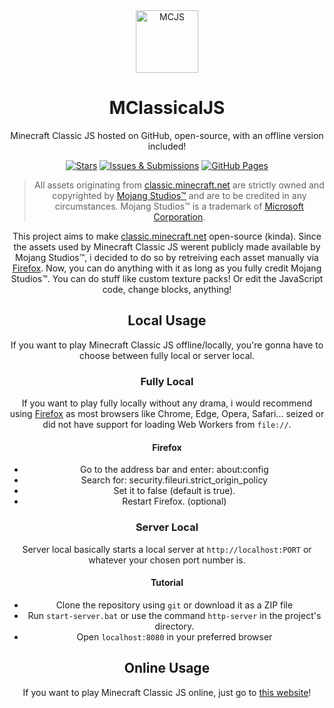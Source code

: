 <div align="center">
<img src="favicon.ico" alt="MCJS" width="100" height="100"/>
</div>
<h1 align="center">MClassicalJS</h1>
<div align="center">

Minecraft Classic JS hosted on GitHub, open-source, with an offline version included!

[![Stars](https://img.shields.io/github/stars/SSMG4/MClassicalJS?style=social)](https://github.com/SSMG4/MClassicalJS)
[![Issues & Submissions](https://img.shields.io/github/issues/SSMG4/MClassicalJS)](https://github.com/SSMG4/MClassicalJS/issues)
[![GitHub Pages](https://img.shields.io/badge/Live%20Site-Online-blue?logo=github)](https://ssmg4.github.io/MClassicalJS)

>All assets originating from [classic.minecraft.net](https://classic.minecraft.net) are strictly owned and copyrighted by [Mojang Studios™](https://minecraft.net) and are to be credited in any circumstances. Mojang Studios™ is a trademark of [Microsoft Corporation](https://www.microsoft.com).

This project aims to make [classic.minecraft.net](https://classic.minecraft.net) open-source (kinda). Since the assets used by Minecraft Classic JS werent publicly made available by Mojang Studios™, i decided to do so by retreiving each asset manually via [Firefox](https://firefox.com/). Now, you can do anything with it as long as you fully credit Mojang Studios™. You can do stuff like custom texture packs! Or edit the JavaScript code, change blocks, anything!

## Local Usage
If you want to play Minecraft Classic JS offline/locally, you're gonna have to choose between fully local or server local.
### Fully Local
If you want to play fully locally without any drama, i would recommend using [Firefox](https://firefox.com/) as most browsers like Chrome, Edge, Opera, Safari... seized or did not have support for loading Web Workers from ```file://```.
#### Firefox
* Go to the address bar and enter: about:config
* Search for: security.fileuri.strict_origin_policy
* Set it to false (default is true).
* Restart Firefox. (optional)
### Server Local
Server local basically starts a local server at ```http://localhost:PORT``` or whatever your chosen port number is.
#### Tutorial
- Clone the repository using ```git``` or download it as a ZIP file
- Run ```start-server.bat``` or use the command ```http-server``` in the project's directory.
- Open ```localhost:8080``` in your preferred browser
## Online Usage
If you want to play Minecraft Classic JS online, just go to [this website](https://ssmg4.github.io/MClassicalJS)!

